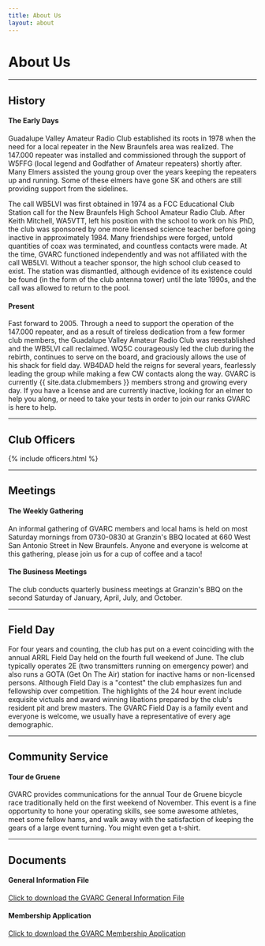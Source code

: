 ```yaml
---
title: About Us
layout: about
---
```


# About Us
---
## History
#### The Early Days
            
Guadalupe Valley Amateur Radio Club established its roots in 1978 when the need for a local repeater in the 
New Braunfels area was realized.  The 147.000 repeater was installed and commissioned through the support 
of W5FFG (local legend and Godfather of Amateur repeaters) shortly after. Many Elmers assisted the young 
group over the years keeping the repeaters up and running.  Some of these elmers have gone SK and others 
are still providing support from the sidelines.

The call WB5LVI was first obtained in 1974 as a FCC Educational Club Station call for the New Braunfels 
High School Amateur Radio Club.  After Keith  Mitchell, WA5VTT, left his position with the school to 
work on his PhD, the club was sponsored by one more licensed science teacher before going inactive 
in approximately 1984. Many friendships were forged, untold quantities of coax was terminated, and countless 
contacts were made. At the time, GVARC functioned independently and was not affiliated with the call WB5LVI.
 Without a teacher sponsor, the high school club ceased to exist.  The station was dismantled, although 
evidence of its existence could be found (in the form of the club antenna tower) until the late 1990s, 
and the call was allowed to return to the pool.   

#### Present
Fast forward to 2005.  Through a need to support the operation of the 147.000
repeater, and as a result of tireless dedication from a few former club members, the
Guadalupe Valley Amateur Radio Club was reestablished and the WB5LVI call reclaimed.
WQ5C courageously led the club during the rebirth, continues to serve on the board,
and graciously allows the use of his shack for field day.  WB4DAD held the reigns for
several years, fearlessly leading the group while making a few CW contacts along the
way.  GVARC is currently {{ site.data.clubmembers }} members strong and growing every day.
If you have a license and are currently inactive, looking for an elmer to help you along, or need
 to take  your tests in order to join our ranks GVARC is here to help.  

---
## Club Officers
{% include officers.html %}

---
## Meetings

#### The Weekly Gathering
An informal gathering of GVARC members and local hams is held on most Saturday mornings from 0730-0830 
at Granzin's BBQ located at 660 West San Antonio Street in New Braunfels.  Anyone and everyone is welcome 
at this gathering, please join us for a cup of coffee and a taco!

#### The Business Meetings

The club conducts quarterly business meetings at Granzin's BBQ on the second Saturday of January, April,
July, and October.

---

## Field Day
For four years and counting, the club has put on a event coinciding with the annual ARRL Field Day held 
on the fourth full weekend of June.  The club typically operates 2E (two transmitters running on 
emergency power) and also runs a GOTA (Get On The Air) station for inactive hams or non-licensed persons.
Although Field Day is a "contest" the club emphasizes fun and fellowship over competition. The highlights 
of the 24 hour event include exquisite victuals and award winning libations prepared by the club's resident 
pit and brew masters.  The GVARC Field Day is a family event and everyone is welcome, we usually have a 
representative of every age demographic. 

---
## Community Service
#### Tour de Gruene

GVARC provides communications for the annual Tour de Gruene bicycle race traditionally held on the first 
weekend of November. This event is a fine opportunity to hone your operating skills, see some awesome 
athletes, meet some fellow hams, and walk away with the satisfaction of keeping the gears of a large 
event turning.  You might even get a t-shirt.

---
## Documents
#### General Information File
<a href="/docs/GVARC general information-241225.pdf">Click to download the GVARC General Information File</a>

#### Membership Application
<a href="/docs/GVARC membership application.pdf">Click to download the GVARC Membership Application</a>


